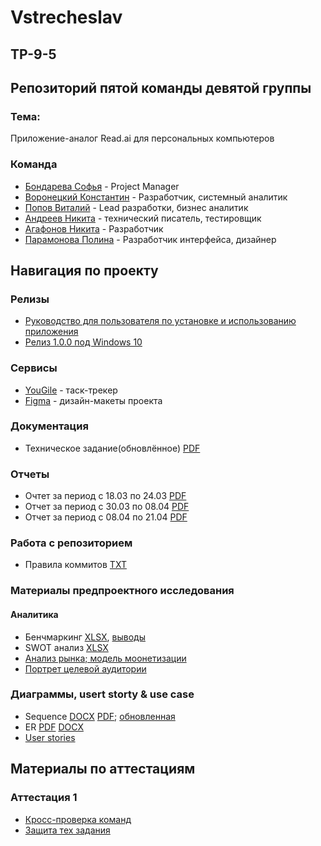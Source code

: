 # Vstrecheslav
## TP-9-5
## Репозиторий пятой команды девятой группы
### Тема: 
Приложение-аналог Read.ai для персональных компьютеров

### Команда
 - [Бондарева Софья](https://github.com/bebrusova "") - Project Manager
 - [Воронецкий Константин](https://github.com/kotovro "") - Разработчик, системный аналитик
 - [Попов Виталий](https://github.com/blacklavilass "") - Lead разработки, бизнес аналитик
 - [Андреев Никита](https://github.com/Neonchikk "") - технический писатель, тестировщик
 - [Агафонов Никита](https://github.com/Fatomartyr "") - Разработчик
 - [Парамонова Полина](https://github.com/Paramon2003 "") - Разработчик интерфейса, дизайнер
 
 ## Навигация по проекту

### Релизы
- [Руководство для пользователя по установке и использованию приложения](https://vk.com/wall-230195371_2)
- [Релиз 1.0.0 под Windows 10](https://drive.google.com/file/d/1PQHqgqaMJc2b2YNO1almrWnZ6WpSnmWP/view) 

### Сервисы

- [YouGile](https://ru.yougile.com/board/icqgfj2i9nk9) - таск-трекер
- [Figma](https://www.figma.com/file/tgjyOfaAtJQgewFkinZqpI?node-id=0:1&locale=en&type=design) - дизайн-макеты проекта
### Документация

- Техническое задание(обновлённое) [PDF](https://github.com/kotovro/TP-9-5/blob/main/Documents/%D0%A2%D0%B5%D1%85%D0%BD%D0%B8%D1%87%D0%B5%D1%81%D0%BA%D0%BE%D0%B5_%D0%B7%D0%B0%D0%B4%D0%B0%D0%BD%D0%B8%D0%B5_%D1%81_%D0%BF%D1%80%D0%B0%D0%B2%D0%BA%D0%B0%D0%BC%D0%B8.pdf)

### Отчеты
- Очтет за период с 18.03 по 24.03 [PDF](https://bit.ly/4lC3QNT)
- Отчет за период с 30.03 по 08.04 [PDF](https://bit.ly/3GcbfDe) 
- Отчет за период с 08.04 по 21.04 [PDF](https://github.com/kotovro/TP-9-5/blob/main/Documents/%D0%9E%D1%82%D1%87%D0%B5%D1%82_%D0%B7%D0%B0_%D0%BF%D0%B5%D1%80%D0%B8%D0%BE%D0%B4_%D1%81_08_04_%D0%BF%D0%BE_21_04.pdf)
### Работа с репозиторием

- Правила коммитов [TXT](https://github.com/kotovro/TP-9-5/blob/main/Documents/commitrules.txt)
### Материалы предпроектного исследования
#### Аналитика
- Бенчмаркинг [XLSX](https://shorturl.at/X3Igz), [выводы](https://docs.google.com/document/d/1G0JKdgnGKwCzXxGnt9JjcxBIZKs8HunQ/edit?usp=sharing&ouid=114850176025970822206&rtpof=true&sd=true)
- SWOT анализ [XLSX](https://shorturl.at/58z0T)
- [Анализ рынка; модель моонетизации](https://github.com/kotovro/TP-9-5/blob/main/Documents/Предпроектные%20исследования/Анализ%20рынка%20и%20модель%20монетизации.pdf)
- [Портрет целевой аудитории](https://github.com/kotovro/TP-9-5/blob/main/Documents/Предпроектные%20исследования/Портрет%20целевой%20аудитории.pdf)

### Диаграммы, usert storty & use case
- Sequence [DOCX](https://bit.ly/41Ozvno) [PDF](https://shorturl.at/uPZeM); [обновленная](https://github.com/kotovro/TP-9-5/blob/main/Documents/Diagrams/%D0%9E%D0%B1%D0%BD%D0%BE%D0%B2%D0%BB%D0%B5%D0%BD%D0%BD%D0%B0%D1%8F_sequence_diagram.pdf)
- ER [PDF](https://shorturl.at/GvHCe) [DOCX](https://bit.ly/erd_docx)
- [User stories](https://docs.google.com/document/d/1VI38AyJcwgZ0zJBAdn-Z_-T8HVos9nWfmZwtC185uNU/edit?usp=sharing)
 ## Материалы по аттестациям
 ### Аттестация 1
 - [Кросс-проверка команд](https://docs.google.com/spreadsheets/d/16dYTz6zW2YxYeqqG0Wbo7U_hYHtsoE2jADToYRZJZ2s/edit?usp=sharing)
 - [Защита тех задания](https://drive.google.com/file/d/1Fx6a6WyuxJ6CGGZiUwpdNjLTP9FReBP4/view?usp=drivesdk)

